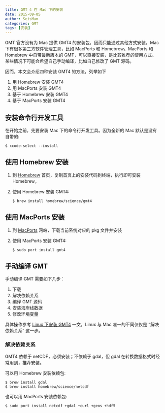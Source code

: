 ```yaml
---
title: GMT 4 在 Mac 下的安装
date: 2015-09-05
author: SeisMan
categories: GMT
tags: [安装]
---
```


GMT 官方没有为 Mac 提供 GMT4 的安装包，因而只能通过其他方式安装。Mac 下有很多第三方软件管理工具，比如 MacPorts 和 Homebrew。MacPorts 和 Homebrew 中自带最新版本的 GMT，可以直接安装，是比较推荐的使用方式。某些情况下可能会希望自己手动编译，比如自己修改了 GMT 源码。

因而，本文会介绍四种安装 GMT4 的方法，列举如下

1.  用 Homebrew 安装 GMT4
2.  用 MacPorts 安装 GMT4
3.  基于 Homebrew 安装 GMT4
4.  基于 MacPorts 安装 GMT4

## 安装命令行开发工具

在开始之前，先要安装 Mac 下的命令行开发工具。因为全新的 Mac 默认是没有自带的:

    $ xcode-select --install

## 使用 Homebrew 安装

1.  到 [Homebrew](http://brew.sh/) 首页，复制首页上的安装代码到终端，执行即可安装 Homebrew。
2.  使用 Homebrew 安装 GMT4:

        $ brew install homebrew/science/gmt4

## 使用 MacPorts 安装

1.  到 [MacPorts](https://www.macports.org/install.php) 网站，下载当前系统对应的 pkg 文件并安装
2.  使用 MacPorts 安装 GMT4:

        $ sudo port install gmt4

## 手动编译 GMT

手动编译 GMT 需要如下几步：

1.  下载
2.  解决依赖关系
3.  编译 GMT 源码
4.  安装海岸线数据
5.  修改环境变量

具体操作参考 [Linux 下安装 GMT4](/install-gmt4-under-linux.html) 一文，Linux 与 Mac 唯一的不同仅仅是 “解决依赖关系” 这一步。

### 解决依赖关系

GMT4 依赖于 netCDF，必须安装；不依赖于 gdal，但 gdal 在转换数据格式时经常用到，推荐安装。

可以用 Homebrew 安装依赖包:

    $ brew install gdal
    $ brew install homebrew/science/netcdf

也可以用 MacPorts 安装依赖包:

    $ sudo port install netcdf +gdal +curl +geos +hdf5
